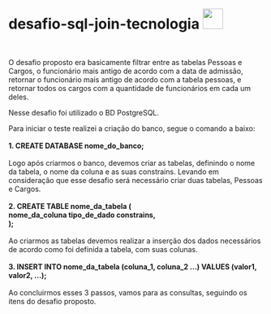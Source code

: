 # desafio-sql-join-tecnologia <img src="https://cdn.jsdelivr.net/gh/devicons/devicon/icons/postgresql/postgresql-original.svg" width="40" />

</br>

<p>
O desafio proposto era basicamente filtrar entre as tabelas Pessoas e Cargos, o funcionário mais antigo de acordo com a data de admissão, retornar o funcionário mais antigo de acordo com a tabela pessoas, e retornar todos os cargos com a quantidade de funcionários em cada um deles.
</p>

<p>
Nesse desafio foi utilizado o BD PostgreSQL.
</p>

<p>
Para iniciar o teste realizei a criação do banco, segue o comando a baixo:
  <br>
  <br>
  <b>1. CREATE DATABASE nome_do_banco;</b>
  <br>
  <br>
  Logo após criarmos o banco, devemos criar as tabelas, definindo o nome da tabela, o nome da coluna e as suas constrains. Levando em consideração que esse desafio será necessário criar duas tabelas, Pessoas e Cargos.
  <br>
  <br>
  <b>2. CREATE TABLE nome_da_tabela (<br>
    nome_da_coluna tipo_de_dado constrains,<br>
  );</b>
  <br>
  <br>
  Ao criarmos as tabelas devemos realizar a inserção dos dados necessários de acordo como foi definida a tabela, com suas colunas.
  <br>
  <br>
  <b>
   3. INSERT INTO nome_da_tabela (coluna_1, coluna_2 ...) VALUES (valor1, valor2, ...);
  </b>
  <br>
  <br>
  Ao concluirmos esses 3 passos, vamos para as consultas, seguindo os itens do desafio proposto.
</p>
